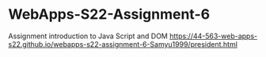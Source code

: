 # WebApps-S22-Assignment-6
Assignment introduction to Java Script and DOM
 https://44-563-web-apps-s22.github.io/webapps-s22-assignment-6-Samyu1999/president.html
